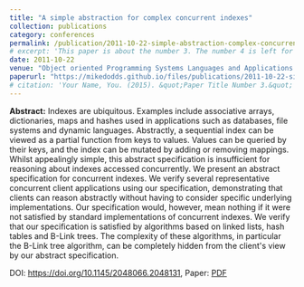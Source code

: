 ```yaml
---
title: "A simple abstraction for complex concurrent indexes"
collection: publications
category: conferences
permalink: /publication/2011-10-22-simple-abstraction-complex-concurrent-datastructures
# excerpt: 'This paper is about the number 3. The number 4 is left for future work.'
date: 2011-10-22
venue: "Object oriented Programming Systems Languages and Applications (OOPSLA)"
paperurl: "https://mikedodds.github.io/files/publications/2011-10-22-simple-abstraction-complex-concurrent-datastructures.pdf"
# citation: 'Your Name, You. (2015). &quot;Paper Title Number 3.&quot; <i>Journal 1</i>. 1(3).'
---
```


**Abstract:** Indexes are ubiquitous. Examples include associative arrays, dictionaries, maps and hashes used in applications such as databases, file systems and dynamic languages. Abstractly, a sequential index can be viewed as a partial function from keys to values. Values can be queried by their keys, and the index can be mutated by adding or removing mappings. Whilst appealingly simple, this abstract specification is insufficient for reasoning about indexes accessed concurrently. We present an abstract specification for concurrent indexes. We verify several representative concurrent client applications using our specification, demonstrating that clients can reason abstractly without having to consider specific underlying implementations. Our specification would, however, mean nothing if it were not satisfied by standard implementations of concurrent indexes. We verify that our specification is satisfied by algorithms based on linked lists, hash tables and B-Link trees. The complexity of these algorithms, in particular the B-Link tree algorithm, can be completely hidden from the client's view by our abstract specification.

DOI: <https://doi.org/10.1145/2048066.2048131>, Paper: [PDF](https://mikedodds.github.io/files/publications/2011-10-22-simple-abstraction-complex-concurrent-datastructures.pdf)
